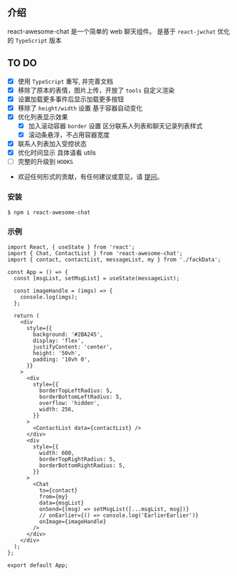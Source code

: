 <!--
 * @Description: your description
 * @Module: module.name
 * @Author: Draco
 * @Email: Draco.coder@gmail.com
 * @Github: https://github.com/draco-china
 * @Date: 2021-06-25 21:43:03
 * @LastEditTime: 2021-07-01 22:27:56
-->

## 介绍

react-awesome-chat 是一个简单的 web 聊天组件。
是基于 `react-jwchat` 优化的 `TypeScript` 版本

## TO DO

- [x] 使用 `TypeScript` 重写, 并完善文档
- [x] 移除了原本的表情，图片上传，开放了 `tools` 自定义渲染
- [x] 设置加载更多事件后显示加载更多按钮
- [x] 移除了 `height/width` 设置 基于容器自动变化
- [x] 优化列表显示效果
  - [x] 加入滚动容器 `border` 设置 区分联系人列表和聊天记录列表样式
  - [x] 滚动条悬浮，不占用容器宽度
- [x] 联系人列表加入受控状态
- [x] 优化时间显示 具体请看 utils
- [ ] 完整的升级到 `HOOKS`
- 欢迎任何形式的贡献，有任何建议或意见，请 [提问](https://github.com/Draco-china/react-awesome-chat/issues)。

### 安装

```bash
$ npm i react-awesome-chat
```

### 示例

```tsx
import React, { useState } from 'react';
import { Chat, ContactList } from 'react-awesome-chat';
import { contact, contactList, messageList, my } from './fackData';

const App = () => {
  const [msgList, setMsgList] = useState(messageList);

  const imageHandle = (imgs) => {
    console.log(imgs);
  };

  return (
    <div
      style={{
        background: '#2BA245',
        display: 'flex',
        justifyContent: 'center',
        height: '50vh',
        padding: '10vh 0',
      }}
    >
      <div
        style={{
          borderTopLeftRadius: 5,
          borderBottomLeftRadius: 5,
          overflow: 'hidden',
          width: 256,
        }}
      >
        <ContactList data={contactList} />
      </div>
      <div
        style={{
          width: 600,
          borderTopRightRadius: 5,
          borderBottomRightRadius: 5,
        }}
      >
        <Chat
          to={contact}
          from={my}
          data={msgList}
          onSend={(msg) => setMsgList([...msgList, msg])}
          // onEarlier={() => console.log('EarlierEarlier')}
          onImage={imageHandle}
        />
      </div>
    </div>
  );
};

export default App;
```
